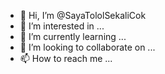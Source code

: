 - 👋 Hi, I’m @SayaTololSekaliCok
- 👀 I’m interested in ...
- 🌱 I’m currently learning ...
- 💞️ I’m looking to collaborate on ...
- 📫 How to reach me ...

<!---
SayaTololSekaliCok/SayaTololSekaliCok is a ✨ special ✨ repository because its `README.md` (this file) appears on your GitHub profile.
You can click the Preview link to take a look at your changes.
--->
